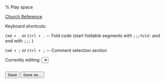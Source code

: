 % Play space

[Church Reference](webchurch/online/ref.html)

Keyboard shortcuts:

<code>Cmd + .</code> or <code>Ctrl + .</code> -- Fold code</acronym> (start foldable segments with <code>;;;fold:</code> and end with <code>;;;</code> )

<code>Cmd + ;</code> or <code>Ctrl + ;</code> -- Comment selection section

Currently editing: <select id="code-names"></select>

~~~~ {data-exercise="scratch"}

~~~~

<script src="scripts/play-space.js"></script>

<button type="button" onclick="save();">Save</button>
<button type="button" onclick="saveAs();">Save as...</button>
